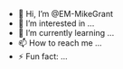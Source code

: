 - 👋 Hi, I’m @EM-MikeGrant
- 👀 I’m interested in ...
- 🌱 I’m currently learning ...
- 📫 How to reach me ...
- ⚡ Fun fact: ...

<!---
EM-MikeGrant/EM-MikeGrant is a ✨ special ✨ repository because its `README.md` (this file) appears on your GitHub profile.
You can click the Preview link to take a look at your changes.
--->
